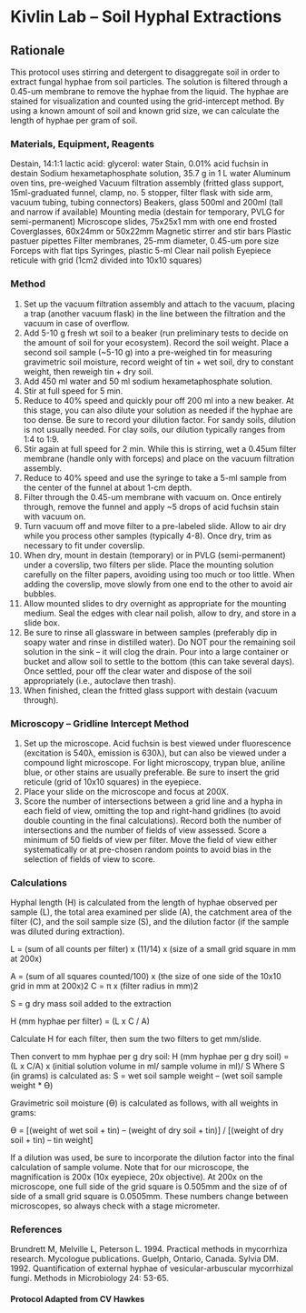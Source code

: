 # Kivlin Lab – Soil Hyphal Extractions
## Rationale
This protocol uses stirring and detergent to disaggregate soil in order to extract fungal hyphae from soil particles. The solution is filtered through a 0.45-um membrane to remove the hyphae from the liquid. The hyphae are stained for visualization and counted using the grid-intercept method. By using a known amount of soil and known grid size, we can calculate the length of hyphae per gram of soil.

### Materials, Equipment, Reagents
Destain, 14:1:1 lactic acid: glycerol: water
Stain, 0.01% acid fuchsin in destain
Sodium hexametaphosphate solution, 35.7 g in 1 L water
Aluminum oven tins, pre-weighed
Vacuum filtration assembly (fritted glass support, 15ml-graduated funnel, clamp, no. 5
stopper, filter flask with side arm, vacuum tubing, tubing connectors) Beakers, glass 500ml and 200ml (tall and narrow if available)
Mounting media (destain for temporary, PVLG for semi-permanent) Microscope slides, 75x25x1 mm with one end frosted
Coverglasses, 60x24mm or 50x22mm
Magnetic stirrer and stir bars
Plastic pastuer pipettes
Filter membranes, 25-mm diameter, 0.45-um pore size Forceps with flat tips
Syringes, plastic 5-ml
Clear nail polish
Eyepiece reticule with grid (1cm2 divided into 10x10 squares)

### Method
1. Set up the vacuum filtration assembly and attach to the vacuum, placing a trap (another vacuum flask) in the line between the filtration and the vacuum in case of overflow.
2. Add 5-10 g fresh wt soil to a beaker (run preliminary tests to decide on the amount of soil for your ecosystem). Record the soil weight. Place a second soil sample (~5-10 g) into a pre-weighed tin for measuring gravimetric soil moisture, record weight of tin + wet soil, dry to constant weight, then reweigh tin + dry soil.
3. Add 450 ml water and 50 ml sodium hexametaphosphate solution.
4. Stir at full speed for 5 min.
5. Reduce to 40% speed and quickly pour off 200 ml into a new beaker. At this stage, you can also dilute your solution as needed if the hyphae are too dense. Be sure to record your dilution factor. For sandy soils, dilution is not usually needed. For clay soils, our dilution typically ranges from 1:4 to 1:9.
6. Stir again at full speed for 2 min. While this is stirring, wet a 0.45um filter membrane (handle only with forceps) and place on the vacuum filtration assembly.
7. Reduce to 40% speed and use the syringe to take a 5-ml sample from the center of the funnel at about 1-cm depth.
8. Filter through the 0.45-um membrane with vacuum on. Once entirely through, remove the funnel and apply ~5 drops of acid fuchsin stain with vacuum on.
9. Turn vacuum off and move filter to a pre-labeled slide. Allow to air dry while you process other samples (typically 4-8). Once dry, trim as necessary to fit under coverslip.
10. When dry, mount in destain (temporary) or in PVLG (semi-permanent) under a coverslip, two filters per slide. Place the mounting solution carefully on the filter papers, avoiding using too much or too little. When adding the coverslip, move slowly from one end to the other to avoid air bubbles.
11. Allow mounted slides to dry overnight as appropriate for the mounting medium. Seal the edges with clear nail polish, allow to dry, and store in a slide box.
12. Be sure to rinse all glassware in between samples (preferably dip in soapy water and rinse in distilled water). Do NOT pour the remaining soil solution in the sink – it will clog the drain. Pour into a large container or bucket and allow soil to settle to the bottom (this can take several days). Once settled, pour off the clear water and dispose of the soil appropriately (i.e., autoclave then trash).
13. When finished, clean the fritted glass support with destain (vacuum through).

### Microscopy – Gridline Intercept Method
1. Set up the microscope. Acid fuchsin is best viewed under fluorescence (excitation is 540λ, emission is 630λ), but can also be viewed under a compound light microscope. For light microscopy, trypan blue, aniline blue, or other stains are usually preferable. Be sure to insert the grid reticule (grid of 10x10 squares) in the eyepiece.
2. Place your slide on the microscope and focus at 200X.
3. Score the number of intersections between a grid line and a hypha in each field of view,
omitting the top and right-hand gridlines (to avoid double counting in the final calculations). Record both the number of intersections and the number of fields of view assessed. Score a minimum of 50 fields of view per filter. Move the field of view either systematically or at pre-chosen random points to avoid bias in the selection of fields of view to score.


### Calculations
Hyphal length (H) is calculated from the length of hyphae observed per sample (L), the total area examined per slide (A), the catchment area of the filter (C), and the soil sample size (S), and the dilution factor (if the sample was diluted during extraction).

L = (sum of all counts per filter) x (11/14) x (size of a small grid square in mm at 200x)

A = (sum of all squares counted/100) x (the size of one side of the 10x10 grid in mm at 200x)2 C = π x (filter radius in mm)2

S = g dry mass soil added to the extraction

H (mm hyphae per filter) = (L x C / A)

Calculate H for each filter, then sum the two filters to get mm/slide.

Then convert to mm hyphae per g dry soil:
H (mm hyphae per g dry soil) = (L x C/A) x (initial solution volume in ml/ sample volume in ml)/ S
Where S (in grams) is calculated as:
S = wet soil sample weight – (wet soil sample weight * Ѳ)

Gravimetric soil moisture (Ѳ) is calculated as follows, with all weights in grams:

Ѳ = [(weight of wet soil + tin) – (weight of dry soil + tin)] / [(weight of dry soil + tin) – tin weight]

If a dilution was used, be sure to incorporate the dilution factor into the final calculation of sample volume.
Note that for our microscope, the magnification is 200x (10x eyepiece, 20x objective). At 200x on the microscope, one full side of the grid square is 0.505mm and the size of of side of a small grid square is 0.0505mm. These numbers change between microscopes, so always check with a stage micrometer.
### References
Brundrett M, Melville L, Peterson L. 1994. Practical methods in mycorrhiza research. Mycologue publications. Guelph, Ontario, Canada.
Sylvia DM. 1992. Quantification of external hyphae of vesicular-arbuscular mycorrhizal fungi. Methods in Microbiology 24: 53-65.

#### Protocol Adapted from CV Hawkes
